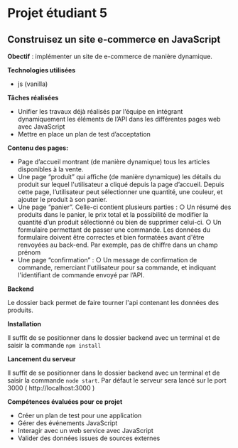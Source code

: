 # Projet étudiant 5

## Construisez un site e-commerce en JavaScript

**Obectif** : implémenter un site de e-commerce de manière dynamique.

**Technologies utilisées**
* js (vanilla)

**Tâches réalisées**
* Unifier les travaux déjà réalisés par l’équipe en intégrant dynamiquement les éléments de l’API dans les différentes pages web avec JavaScript
* Mettre en place un plan de test d’acceptation

**Contenu des pages:**
* Page d’accueil montrant (de manière dynamique) tous les articles disponibles à la vente.
* Une page “produit” qui affiche (de manière dynamique) les détails du produit sur lequel l'utilisateur a cliqué depuis la page d’accueil. Depuis cette page, l’utilisateur peut sélectionner une quantité, une couleur, et ajouter le produit à son panier.
* Une page “panier”. Celle-ci contient plusieurs parties :
  ○ Un résumé des produits dans le panier, le prix total et la possibilité de modifier la quantité d’un produit sélectionné ou bien de supprimer celui-ci.
  ○ Un formulaire permettant de passer une commande. Les données du formulaire doivent être correctes et bien formatées avant d'être renvoyées au back-end. Par exemple, pas de chiffre dans un champ prénom
* Une page “confirmation” :
  ○ Un message de confirmation de commande, remerciant l'utilisateur pour sa commande, et indiquant l'identifiant de commande envoyé par l’API.

**Backend**

Le dossier back permet de faire tourner l'api contenant les données des produits.

**Installation**

Il suffit de se positionner dans le dossier backend avec un terminal et de saisir la commande `npm install`

**Lancement du serveur**

Il suffit de se positionner dans le dossier backend avec un terminal et de saisir la commande `node start`. Par défaut le serveur sera lancé sur le port 3000 ( http://localhost:3000 )

**Compétences évaluées pour ce projet**
* Créer un plan de test pour une application
* Gérer des événements JavaScript
* Interagir avec un web service avec JavaScript
* Valider des données issues de sources externes
